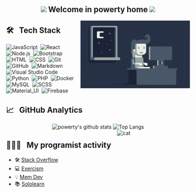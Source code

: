 <h2 align="center"> <img src="https://github.com/kogisin/kogisin/blob/main/gifs/hi.gif" width="30px"> Welcome in powerty home <img src="https://github.com/kogisin/kogisin/blob/main/gifs/hi.gif" width="30px"> </h2>


<img alt="Night Coding" src="https://raw.githubusercontent.com/AVS1508/AVS1508/master/assets/Night-Coding.gif" align="right"/>

## 🛠 &nbsp; Tech Stack

![JavaScript](https://img.shields.io/badge/-JavaScript-05122A?style=flat&logo=javascript)&nbsp;
![React](https://img.shields.io/badge/-React-05122A?style=flat&logo=react)&nbsp;
![Node.js](https://img.shields.io/badge/-Node.js-05122A?style=flat&logo=node.js)&nbsp;
![Bootstrap](https://img.shields.io/badge/-Bootstrap-05122A?style=flat&logo=bootstrap&logoColor=563D7C)\
![HTML](https://img.shields.io/badge/-HTML-05122A?style=flat&logo=HTML5)&nbsp;
![CSS](https://img.shields.io/badge/-CSS-05122A?style=flat&logo=CSS3&logoColor=1572B6)&nbsp;
![Git](https://img.shields.io/badge/-Git-05122A?style=flat&logo=git)&nbsp;
![GitHub](https://img.shields.io/badge/-GitHub-05122A?style=flat&logo=github)&nbsp;
![Markdown](https://img.shields.io/badge/-Markdown-05122A?style=flat&logo=markdown)\
![Visual Studio Code](https://img.shields.io/badge/-Visual%20Studio%20Code-05122A?style=flat&logo=visual-studio-code&logoColor=007ACC)&nbsp;
![Python](https://img.shields.io/badge/-Python-05122A?style=flat&logo=python)&nbsp;
![PHP](http://img.shields.io/badge/-PHP-05122A?style=flat-square&logo=php&logoColor=4951aa)&nbsp;
![Docker](https://img.shields.io/badge/-Docker-05122A?style=flat-square&logo=docker&logoColor=2496ed)\
![MySQL](http://img.shields.io/badge/-MySQL-05122A?style=flat-square&logo=mysql&logoColor=4479A1)&nbsp;
![SCSS](https://img.shields.io/badge/-SCSS-black?style=flat-square&logo=SASS)&nbsp;
![Material_UI](https://img.shields.io/badge/-Material_UI-black?style=flat-square&logo=material-ui)&nbsp;
![Firebase](https://img.shields.io/badge/-Firebase-05122A?style=flat-square&logo=Firebase)&nbsp;


## 📈 &nbsp; GitHub Analytics
 
 <div align="center">
 
   <img src="https://github-readme-stats.vercel.app/api?username=kubo550&layout=compact&hide=contribs,prs&count_private=true&show_icons=true&theme=midnight-purple" alt="powerty's github stats" />
   <img src="https://github-readme-stats.vercel.app/api/top-langs/?username=kubo550&layout=compact&theme=midnight-purple&exclude_repo=States-CoVID-19,Asteroids-Game,clock-git,weatherApp,extending-particles,heart-fireworks,website)](https://github.com/anuraghazra/github-readme-stats" alt="Top Langs" />

 </div>

<img src="https://firebasestorage.googleapis.com/v0/b/statesusak.appspot.com/o/catMd.gif?alt=media&token=812edda7-0016-4456-b0ee-aba4d21d08de" alt="cat" align="right" width="200" />

## 👨🏽‍💻 &nbsp; My programist activity 

 - 🛠️ [Stack Overflow](https://stackoverflow.com/users/14513625/jakub-kurdziel)
 - 💻 [Exercism](https://exercism.io/profiles/kubo550)
 - 💡  [Mem Dev](https://mem.dev/cards)
 - 📚 [Sololearn](https://www.sololearn.com/Profile/13688548)

<!---

<img alt="Code Source" src="https://firebasestorage.googleapis.com/v0/b/statesusak.appspot.com/o/3otv%20(1).gif?alt=media&token=3e8cade3-19cf-4aa4-a899-be3a0a0578b3" />

## 🧍 &nbsp; About

```javascript
const aboutMe = {
   frontend: [HTML, Sass, CSS, TypeScript, JavaScript, HTTP],
   backEnd: [Node.js, Express, PHP, Rest API, C#],
   databases: [Firebase, SQL, MongoDB],
   os: [Windowsm Linux, MacOS],
   text_editor: [VSCode, Atom, CodeSandbox],
   terminal: [cmd, Powershell, Git Bash],
   design_software: [Figma],
   knowledge: [ES2020, JSON, HTTP Requests, Postman, Gatsby, Git, GitHub, env,
      npm, yarn, console, localStorage, cookies, Webpack, Vue, Jest, jquery, "Much More!"],
   favourite: [Next, React.ts, chrome extentions, P5, firestore, 
      Styled-Components, Framer-motion, matterial-ui, Bootstrap, etc.],
};
```
-->
